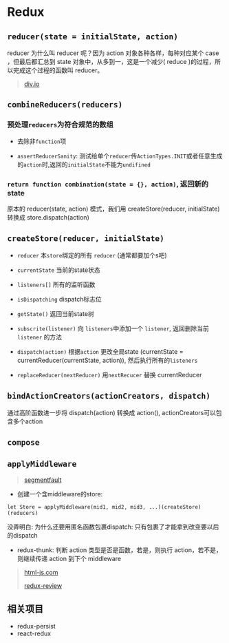 # Redux

## `reducer(state = initialState, action)`

reducer 为什么叫 reducer 呢？因为 action 对象各种各样，每种对应某个 case ，但最后都汇总到 state 对象中，从多到一，这是一个减少( reduce )的过程，所以完成这个过程的函数叫 reducer。
> [div.io](http://div.io/topic/1309)

## `combineReducers(reducers)`

### 预处理`reducers`为符合规范的数组

* 去除非`function`项

* `assertReducerSanity`: 测试给单个`reducer`传`ActionTypes.INIT`或者任意生成的`action`时,返回的`initialState`不能为`undifined`

### `return function combination(state = {}, action)`, 返回新的state

原本的 reducer(state, action) 模式，我们用 createStore(reducer, initialState) 转换成 store.dispatch(action)

## `createStore(reducer, initialState)`

* `reducer` 本`store`绑定的所有 `reducer` (通常都要加个s吧)

* `currentState` 当前的state状态

* `listeners[]` 所有的监听函数

* `isDispatching` dispatch标志位

* `getState()` 返回当前state树

* `subscrite(listener)` 向 `listeners`中添加一个 `listener`, 返回删除当前 `listener` 的方法

* `dispatch(action)` 根据`action` 更改全局state (currentState = currentReducer(currentState, action)), 然后执行所有的`listeners`

* `replaceReducer(nextReducer)` 用`nextRecucer` 替换 currentReducer

## `bindActionCreators(actionCreators, dispatch)`

通过高阶函数进一步将 dispatch(action) 转换成 action(), actionCreators可以包含多个action

## `compose`

## `applyMiddleware`

> [segmentfault](https://segmentfault.com/a/1190000004485808)

* 创建一个含middleware的store:

`let Store = applyMiddleware(mid1, mid2, mid3, ...)(createStore)(reducers)`

没弄明白: 为什么还要用匿名函数包裹dispatch: 只有包裹了才能拿到改变要以后的dispatch

* redux-thunk: 判断 action 类型是否是函数，若是，则执行 action，若不是，则继续传递 action 到下个 middleware

> [html-js.com](http://www.html-js.com/article/xuexibiji-Reduxzhongjianjian%203484)
>
> [redux-review](https://github.com/lawrencebla/redux-review)

## 相关项目

* redux-persist
* react-redux

